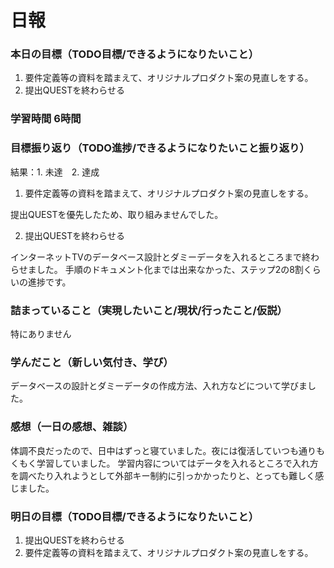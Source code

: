# 日報

### 本日の目標（TODO目標/できるようになりたいこと）
1. 要件定義等の資料を踏まえて、オリジナルプロダクト案の見直しをする。
2. 提出QUESTを終わらせる

### 学習時間 6時間

### 目標振り返り（TODO進捗/できるようになりたいこと振り返り）
結果：1. 未達　2. 達成

1. 要件定義等の資料を踏まえて、オリジナルプロダクト案の見直しをする。

提出QUESTを優先したため、取り組みませんでした。

2. 提出QUESTを終わらせる

インターネットTVのデータベース設計とダミーデータを入れるところまで終わらせました。
手順のドキュメント化までは出来なかった、ステップ2の8割くらいの進捗です。

### 詰まっていること（実現したいこと/現状/行ったこと/仮説）
特にありません

### 学んだこと（新しい気付き、学び）
データベースの設計とダミーデータの作成方法、入れ方などについて学びました。

### 感想（一日の感想、雑談）
体調不良だったので、日中はずっと寝ていました。夜には復活していつも通りもくもく学習していました。
学習内容についてはデータを入れるところで入れ方を調べたり入れようとして外部キー制約に引っかかったりと、とっても難しく感じました。

### 明日の目標（TODO目標/できるようになりたいこと）
1. 提出QUESTを終わらせる
2. 要件定義等の資料を踏まえて、オリジナルプロダクト案の見直しをする。
